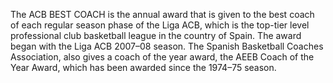 The ACB BEST COACH is the annual award that is given to the best coach of each regular season phase of the Liga ACB, which is the top-tier level professional club basketball league in the country of Spain. The award began with the Liga ACB 2007–08 season. The Spanish Basketball Coaches Association, also gives a coach of the year award, the AEEB Coach of the Year Award, which has been awarded since the 1974–75 season.
